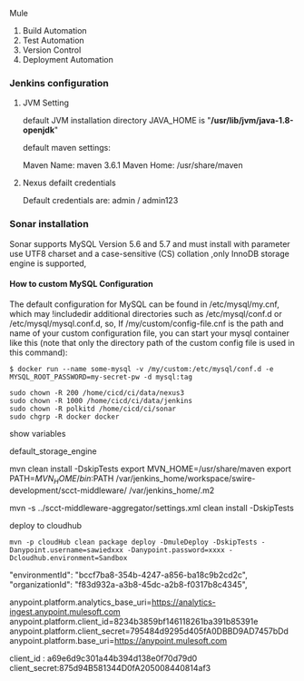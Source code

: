Mule 

1. Build Automation
2. Test Automation
3. Version Control
4. Deployment Automation

### Jenkins configuration ###

1. JVM Setting
   
   default JVM installation directory JAVA_HOME is "**/usr/lib/jvm/java-1.8-openjdk**"
   
   default maven settings:
   
   Maven Name: maven 3.6.1
   Maven Home: /usr/share/maven
   
   
   
   
   
   
2. Nexus defailt credentials

   Default credentials are: admin / admin123



### Sonar installation ###


Sonar supports MySQL Version 5.6 and 5.7 and must install with parameter use UTF8 charset and a case-sensitive (CS) collation ,only InnoDB storage engine is supported,

#### How to custom MySQL Configuration ####
The default configuration for MySQL can be found in /etc/mysql/my.cnf, which may !includedir additional directories such as /etc/mysql/conf.d or /etc/mysql/mysql.conf.d, so,
If /my/custom/config-file.cnf is the path and name of your custom configuration file, you can start your mysql container like this (note that only the directory path of the custom config file is used in this command):
```
$ docker run --name some-mysql -v /my/custom:/etc/mysql/conf.d -e MYSQL_ROOT_PASSWORD=my-secret-pw -d mysql:tag

sudo chown -R 200 /home/cicd/ci/data/nexus3
sudo chown -R 1000 /home/cicd/ci/data/jenkins
sudo chown -R polkitd /home/cicd/ci/sonar
sudo chgrp -R docker docker
```
show variables

default_storage_engine


 mvn clean install -DskipTests
 export  MVN_HOME=/usr/share/maven
 export PATH=$MVN_HOME/bin:$PATH
 /var/jenkins_home/workspace/swire-development/scct-middleware/
 <localRepository>/var/jenkins_home/.m2</localRepository>
 
 mvn -s ../scct-middleware-aggregator/settings.xml clean install -DskipTests 

deploy to cloudhub
```
mvn -p cloudHub clean package deploy -DmuleDeploy -DskipTests -Danypoint.username=sawiedxxx -Danypoint.password=xxxx -Dcloudhub.environment=Sandbox
```

"environmentId": "bccf7ba8-354b-4247-a856-ba18c9b2cd2c",
"organizationId": "f83d932a-a3b8-45dc-a2b8-f0317b8c4345",


anypoint.platform.analytics_base_uri=https://analytics-ingest.anypoint.mulesoft.com
anypoint.platform.client_id=8234b3859bf146118261ba391b85391e
anypoint.platform.client_secret=795484d9295d405fA0DBBD9AD7457bDd
anypoint.platform.base_uri=https://anypoint.mulesoft.com



client_id : a69e6d9c301a44b394d138e0f70d79d0
client_secret:875d94B581344D0fA205008440814af3

